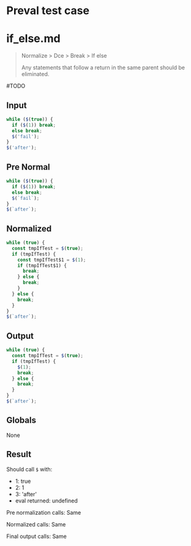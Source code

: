 # Preval test case

# if_else.md

> Normalize > Dce > Break > If else
>
> Any statements that follow a return in the same parent should be eliminated.

#TODO

## Input

`````js filename=intro
while ($(true)) {
  if ($(1)) break;
  else break;
  $('fail');
}
$('after');
`````

## Pre Normal

`````js filename=intro
while ($(true)) {
  if ($(1)) break;
  else break;
  $(`fail`);
}
$(`after`);
`````

## Normalized

`````js filename=intro
while (true) {
  const tmpIfTest = $(true);
  if (tmpIfTest) {
    const tmpIfTest$1 = $(1);
    if (tmpIfTest$1) {
      break;
    } else {
      break;
    }
  } else {
    break;
  }
}
$(`after`);
`````

## Output

`````js filename=intro
while (true) {
  const tmpIfTest = $(true);
  if (tmpIfTest) {
    $(1);
    break;
  } else {
    break;
  }
}
$(`after`);
`````

## Globals

None

## Result

Should call `$` with:
 - 1: true
 - 2: 1
 - 3: 'after'
 - eval returned: undefined

Pre normalization calls: Same

Normalized calls: Same

Final output calls: Same
